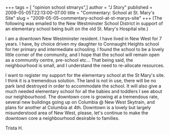 +++
tags = [ "opinion school stmarys",]
author = "J Story"
published = 2009-05-05T22:13:00-07:00
title = "Commentary: School at St. Mary's Site"
slug = "2009-05-05-commentary-school-at-st-marys-site"
+++
(The following was emailed to the New Westminster School District in
support of an elementary school being built on the old St. Mary's
Hospital site.)  
  
I am a downtown New Westminster resident. I have lived in New West for 7
years. I have, by choice driven my daughter to Connaught Heights school
for her primary and intermediate schooling. I found the school to be a
lovely little corner of the community, and I hope that the school will
remain open as a community centre, pre-school etc... That being said,
the neighbourhood is small, and I understand the need to re-allocate
resources.  
  
I want to register my support for the elementary school at the St Mary's
site. I think it is a tremendous solution. The land is not in use, there
will be no park land destroyed in order to accommodate the school. It
will also give a much needed elementary school for all the babies and
toddlers I see about our neighbourhood. The downtown core is growing at
a tremendous rate, several new buildings going up on Columbia @ New West
Skytrain, and plans for another at Columbia at 4th. Downtown is a lovely
but largely misunderstood area of New West, please, let's continue to
make the downtown core a neighbourhood desirable to families.  
  
Trista H.
